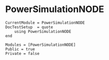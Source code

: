 # PowerSimulationNODE

```@meta
CurrentModule = PowerSimulationNODE
DocTestSetup  = quote
    using PowerSimulationNODE
end
```

```@autodocs
Modules = [PowerSimulationNODE]
Public = true
Private = false
```